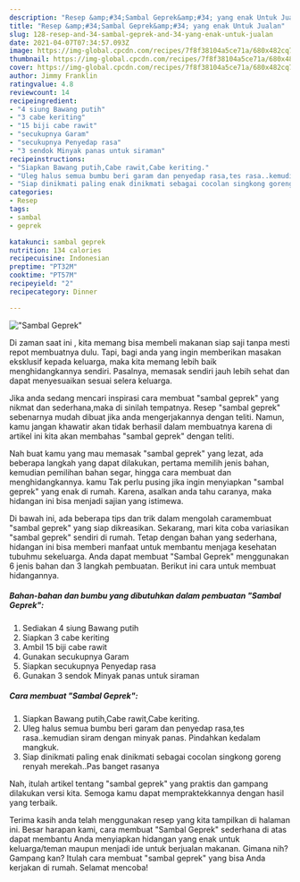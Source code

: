 ```yaml
---
description: "Resep &amp;#34;Sambal Geprek&amp;#34; yang enak Untuk Jualan"
title: "Resep &amp;#34;Sambal Geprek&amp;#34; yang enak Untuk Jualan"
slug: 128-resep-and-34-sambal-geprek-and-34-yang-enak-untuk-jualan
date: 2021-04-07T07:34:57.093Z
image: https://img-global.cpcdn.com/recipes/7f8f38104a5ce71a/680x482cq70/sambal-geprek-foto-resep-utama.jpg
thumbnail: https://img-global.cpcdn.com/recipes/7f8f38104a5ce71a/680x482cq70/sambal-geprek-foto-resep-utama.jpg
cover: https://img-global.cpcdn.com/recipes/7f8f38104a5ce71a/680x482cq70/sambal-geprek-foto-resep-utama.jpg
author: Jimmy Franklin
ratingvalue: 4.8
reviewcount: 14
recipeingredient:
- "4 siung Bawang putih"
- "3 cabe keriting"
- "15 biji cabe rawit"
- "secukupnya Garam"
- "secukupnya Penyedap rasa"
- "3 sendok Minyak panas untuk siraman"
recipeinstructions:
- "Siapkan Bawang putih,Cabe rawit,Cabe keriting."
- "Uleg halus semua bumbu beri garam dan penyedap rasa,tes rasa..kemudian siram dengan minyak panas. Pindahkan kedalam mangkuk."
- "Siap dinikmati paling enak dinikmati sebagai cocolan singkong goreng renyah merekah..Pas banget rasanya"
categories:
- Resep
tags:
- sambal
- geprek

katakunci: sambal geprek 
nutrition: 134 calories
recipecuisine: Indonesian
preptime: "PT32M"
cooktime: "PT57M"
recipeyield: "2"
recipecategory: Dinner

---
```



![&#34;Sambal Geprek&#34;](https://img-global.cpcdn.com/recipes/7f8f38104a5ce71a/680x482cq70/sambal-geprek-foto-resep-utama.jpg)

Di zaman  saat ini , kita memang bisa membeli makanan siap saji tanpa mesti repot membuatnya dulu. Tapi, bagi anda yang ingin memberikan masakan eksklusif kepada keluarga, maka kita memang lebih baik menghidangkannya sendiri. Pasalnya, memasak sendiri jauh lebih sehat dan dapat menyesuaikan sesuai selera keluarga.

Jika anda sedang mencari inspirasi cara membuat &#34;sambal geprek&#34; yang nikmat dan sederhana,maka di sinilah tempatnya. Resep &#34;sambal geprek&#34;  sebenarnya mudah dibuat jika anda mengerjakannya dengan teliti. Namun, kamu jangan khawatir akan tidak berhasil dalam membuatnya 
karena di artikel ini kita akan membahas &#34;sambal geprek&#34; dengan teliti.  



Nah buat kamu yang mau memasak &#34;sambal geprek&#34; yang lezat, ada beberapa langkah yang dapat dilakukan, pertama memilih jenis bahan, kemudian pemilihan bahan segar, hingga cara membuat dan menghidangkannya. kamu Tak perlu pusing jika ingin menyiapkan &#34;sambal geprek&#34; yang enak di rumah. Karena, asalkan anda  tahu caranya, maka hidangan ini bisa menjadi sajian yang istimewa.

Di bawah ini, ada beberapa tips dan trik dalam mengolah caramembuat &#34;sambal geprek&#34; yang siap dikreasikan. Sekarang, mari kita coba variasikan &#34;sambal geprek&#34; sendiri di rumah. Tetap dengan bahan yang sederhana, hidangan ini bisa memberi manfaat untuk membantu menjaga kesehatan tubuhmu sekeluarga. Anda dapat membuat &#34;Sambal Geprek&#34; menggunakan 6 jenis bahan dan 3 langkah pembuatan. Berikut ini cara untuk membuat hidangannya.

<!--inarticleads1-->

##### Bahan-bahan dan bumbu yang dibutuhkan dalam pembuatan &#34;Sambal Geprek&#34;:

1. Sediakan 4 siung Bawang putih
1. Siapkan 3 cabe keriting
1. Ambil 15 biji cabe rawit
1. Gunakan secukupnya Garam
1. Siapkan secukupnya Penyedap rasa
1. Gunakan 3 sendok Minyak panas untuk siraman




<!--inarticleads2-->

##### Cara membuat &#34;Sambal Geprek&#34;:

1. Siapkan Bawang putih,Cabe rawit,Cabe keriting.
1. Uleg halus semua bumbu beri garam dan penyedap rasa,tes rasa..kemudian siram dengan minyak panas. Pindahkan kedalam mangkuk.
1. Siap dinikmati paling enak dinikmati sebagai cocolan singkong goreng renyah merekah..Pas banget rasanya




Nah, itulah artikel tentang  &#34;sambal geprek&#34;  yang praktis dan gampang dilakukan versi kita. Semoga kamu dapat mempraktekkannya dengan hasil yang terbaik. 

Terima kasih anda telah menggunakan resep yang kita tampilkan di halaman ini. Besar harapan kami, cara membuat  &#34;Sambal Geprek&#34; sederhana di atas dapat membantu Anda menyiapkan hidangan yang enak untuk keluarga/teman maupun menjadi ide untuk berjualan makanan. Gimana nih? Gampang kan? Itulah cara membuat &#34;sambal geprek&#34; yang bisa Anda kerjakan di rumah. Selamat mencoba!

